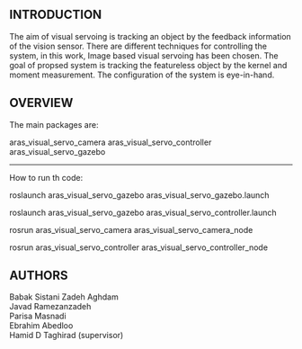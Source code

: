 INTRODUCTION
---------------

The aim of visual servoing is tracking an object by the feedback information of the vision sensor. There are different techniques for controlling the system, in this work, Image based visual servoing has been chosen. 
The goal of propsed system is tracking the featureless object by the kernel and moment measurement.
The configuration of the system is eye-in-hand. 


OVERVIEW
--------------

The main packages are:

aras_visual_servo_camera
aras_visual_servo_controller
aras_visual_servo_gazebo

---------------
How to run th code:

roslaunch aras_visual_servo_gazebo aras_visual_servo_gazebo.launch

roslaunch aras_visual_servo_gazebo aras_visual_servo_controller.launch

rosrun aras_visual_servo_camera aras_visual_servo_camera_node

rosrun aras_visual_servo_controller aras_visual_servo_controller_node 

AUTHORS
---------------

Babak Sistani Zadeh Aghdam <br>
Javad Ramezanzadeh <br>
Parisa Masnadi <br>
Ebrahim Abedloo <br>
Hamid D Taghirad (supervisor) <br>




